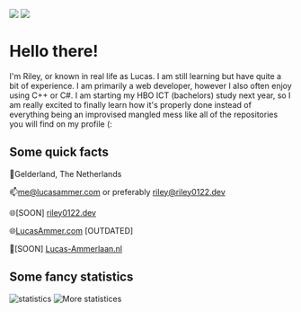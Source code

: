 ![](https://komarev.com/ghpvc/?username=lucasammer&color=blueviolet)
![](https://img.shields.io/github/stars/riley0122?style=flat)

# Hello there!

I'm Riley, or known in real life as Lucas. I am still learning but have quite a bit of experience. I am primarily a web developer, however I also often enjoy using C++ or C#. I am starting my HBO ICT (bachelors) study next year, so I am really excited to finally learn how it's properly done instead of everything being an improvised mangled mess like all of the repositories you will find on my profile (:

## Some quick facts

📍Gelderland, The Netherlands

📫[me@lucasammer.com](mailto:me@lucasammer.com) or preferably [riley@riley0122.dev](mailto:riley@riley0122.dev)

🌐[SOON] [riley0122.dev](https://riley0122.dev) 

🌐[LucasAmmer.com](https://lucasammer.com) [OUTDATED]

💼[SOON] [Lucas-Ammerlaan.nl](https://lucas-ammerlaan.nl/)



## Some fancy statistics

![statistics](https://github-readme-stats.vercel.app/api?username=riley0122&show_icons=true&theme=cobalt)
![More statistices](https://github-readme-streak-stats.herokuapp.com/?user=riley0122&theme=cobalt)
<!--
**lucasammer/lucasammer** is a ✨ _special_ ✨ repository because its `README.md` (this file) appears on your GitHub profile.

Here are some ideas to get you started:

- 🔭 I’m currently working on ...
- 🌱 I’m currently learning ...
- 👯 I’m looking to collaborate on ...
- 🤔 I’m looking for help with ...
- 💬 Ask me about ...
- 📫 How to reach me: ...
- 😄 Pronouns: ...
- ⚡ Fun fact: ...
-->
